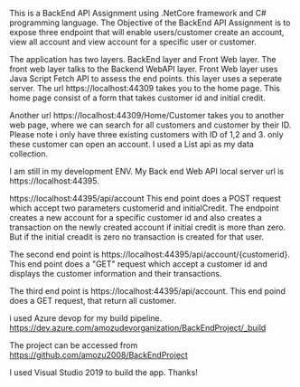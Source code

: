 This is a BackEnd API Assignment using .NetCore framework and C# programming language. 
The Objective of the BackEnd API Assignment is to expose three endpoint that will enable users/customer create an account, 
view all account and view account for a specific user or customer.

The application has two layers. BackEnd layer and Front Web layer. The front web layer talks to the Backend WebAPI layer.
Front Web layer uses Java Script Fetch API to assess the end points. this layer uses a seperate server. The url https://localhost:44309
takes you to the home page. This home page consist of a form that takes customer id and initial credit.

Another url https://localhost:44309/Home/Customer takes you to another web page, where we can search for all customers and customer by their ID.
Please note i only have three existing customers with ID of 1,2 and 3. only these customer can open an account.
I used a List api as my data collection.

I am still in my development ENV. My Back end Web API local server url is https://localhost:44395.

https://localhost:44395/api/account This end point does a POST request which accept two parameters customerid and initialCredit.
The endpoint creates a new account for a specific customer id and also creates a transaction on the newly created account if initial credit is more than zero.
But if the initial creadit is zero no transaction is created for that user.

The second end point is https://localhost:44395/api/account/{customerid}. This end point does a "GET" request which accept a customer id
and displays the customer information and their transactions.

The third end point is https://localhost:44395/api/account. This end poind does a GET request, that return all customer.

i used Azure devop for my build pipeline. https://dev.azure.com/amozudevorganization/BackEndProject/_build

The project can be accessed from https://github.com/amozu2008/BackEndProject


I used Visual Studio 2019 to build the app. Thanks!



